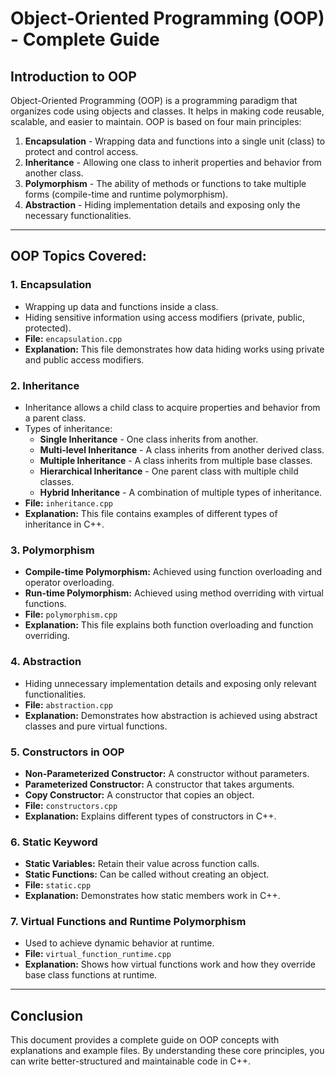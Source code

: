 # Object-Oriented Programming (OOP) - Complete Guide

## Introduction to OOP
Object-Oriented Programming (OOP) is a programming paradigm that organizes code using objects and classes. It helps in making code reusable, scalable, and easier to maintain. OOP is based on four main principles:

1. **Encapsulation** - Wrapping data and functions into a single unit (class) to protect and control access.
2. **Inheritance** - Allowing one class to inherit properties and behavior from another class.
3. **Polymorphism** - The ability of methods or functions to take multiple forms (compile-time and runtime polymorphism).
4. **Abstraction** - Hiding implementation details and exposing only the necessary functionalities.

---

## OOP Topics Covered:

### 1. **Encapsulation**
- Wrapping up data and functions inside a class.
- Hiding sensitive information using access modifiers (private, public, protected).
- **File:** `encapsulation.cpp`
- **Explanation:** This file demonstrates how data hiding works using private and public access modifiers.

### 2. **Inheritance**
- Inheritance allows a child class to acquire properties and behavior from a parent class.
- Types of inheritance:
  - **Single Inheritance** - One class inherits from another.
  - **Multi-level Inheritance** - A class inherits from another derived class.
  - **Multiple Inheritance** - A class inherits from multiple base classes.
  - **Hierarchical Inheritance** - One parent class with multiple child classes.
  - **Hybrid Inheritance** - A combination of multiple types of inheritance.
- **File:** `inheritance.cpp`
- **Explanation:** This file contains examples of different types of inheritance in C++.

### 3. **Polymorphism**
- **Compile-time Polymorphism:** Achieved using function overloading and operator overloading.
- **Run-time Polymorphism:** Achieved using method overriding with virtual functions.
- **File:** `polymorphism.cpp`
- **Explanation:** This file explains both function overloading and function overriding.

### 4. **Abstraction**
- Hiding unnecessary implementation details and exposing only relevant functionalities.
- **File:** `abstraction.cpp`
- **Explanation:** Demonstrates how abstraction is achieved using abstract classes and pure virtual functions.

### 5. **Constructors in OOP**
- **Non-Parameterized Constructor:** A constructor without parameters.
- **Parameterized Constructor:** A constructor that takes arguments.
- **Copy Constructor:** A constructor that copies an object.
- **File:** `constructors.cpp`
- **Explanation:** Explains different types of constructors in C++.

### 6. **Static Keyword**
- **Static Variables:** Retain their value across function calls.
- **Static Functions:** Can be called without creating an object.
- **File:** `static.cpp`
- **Explanation:** Demonstrates how static members work in C++.

### 7. **Virtual Functions and Runtime Polymorphism**
- Used to achieve dynamic behavior at runtime.
- **File:** `virtual_function_runtime.cpp`
- **Explanation:** Shows how virtual functions work and how they override base class functions at runtime.

---

## Conclusion
This document provides a complete guide on OOP concepts with explanations and example files. By understanding these core principles, you can write better-structured and maintainable code in C++.
